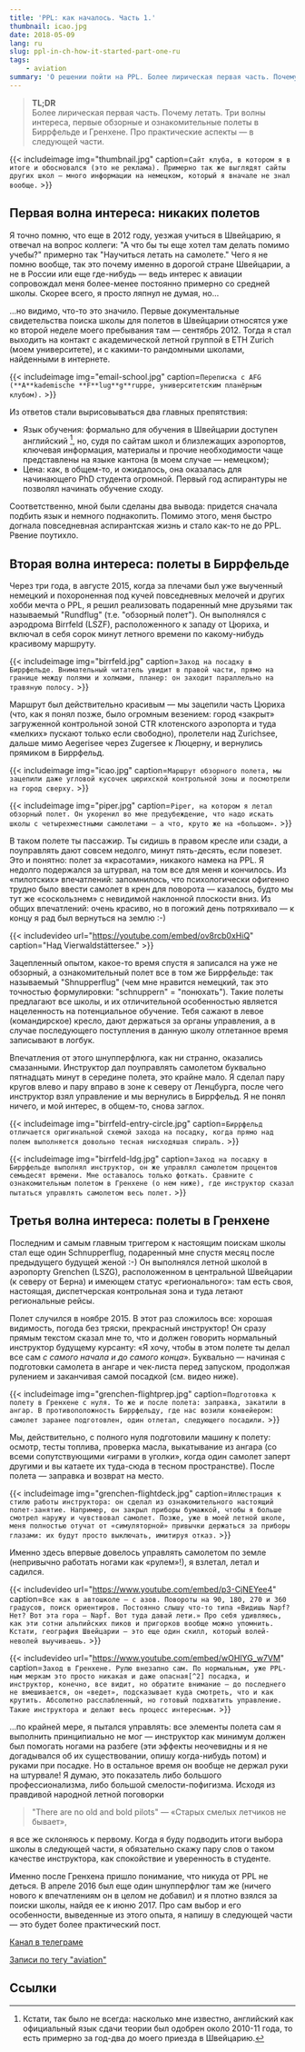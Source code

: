 ```yaml
---
title: 'PPL: как началось. Часть 1.'
thumbnail: icao.jpg
date: 2018-05-09
lang: ru
slug: ppl-in-ch-how-it-started-part-one-ru
tags:
    - aviation
summary: 'О решении пойти на PPL. Более лирическая первая часть. Почему летать. Первые обзорные и ознакомительные полеты'
---
```


> **TL;DR** \
> Более лирическая первая часть. Почему летать. Три волны интереса, первые обзорные и ознакомительные полеты
в Биррфельде и Гренхене. Про практические аспекты — в следующей части.

{{< includeimage img="thumbnail.jpg" caption=`Сайт клуба, в котором я в
итоге и обосновался (это не реклама). Примерно так же выглядят сайты других школ
— много информации на немецком, который я вначале не знал вообще.` >}}

## Первая волна интереса: никаких полетов

Я точно помню, что еще в 2012 году, уезжая учиться в Швейцарию, я отвечал на
вопрос коллеги: "А что бы ты еще хотел там делать помимо учебы?" примерно так
"Научиться летать на самолете." Чего я не помню вообще, так это почему именно в
дорогой стране Швейцарии, а не в России или еще где-нибудь — ведь
интерес к авиации сопровождал меня более-менее постоянно примерно со средней
школы. Скорее всего, я просто ляпнул не думая, но...

...но видимо, что-то это значило. Первые документальные свидетельства поиска школы для полетов в
Швейцарии относятся уже ко второй неделе моего пребывания там — сентябрь 2012. Тогда я
стал выходить на контакт с академической летной группой в ETH Zurich (моем
университете), и с какими-то рандомными школами, найденными в интернете.

{{< includeimage img="email-school.jpg" caption=`Переписка с AFG (**A**kademische **F**lug**g**ruppe, университетским планёрным клубом).` >}}

Из ответов стали вырисовываться два главных препятствия:
- Язык обучения: формально для обучения в Швейцарии доступен английский [^1], но, судя по сайтам школ и близлежащих аэропортов, ключевая информация, материалы и прочие необходимости чаще представлены на языке кантона (в моем случае — немецком);
- Цена: как, в общем-то, и ожидалось, она оказалась для начинающего PhD студента огромной. Первый год аспирантуры не позволял начинать обучение сходу.

Соответственно, мной были сделаны два вывода: придется сначала подбить язык и
немного поднакопить. Помимо этого, меня быстро догнала повседневная аспирантская жизнь и стало как-то не до PPL.
Рвение поутихло.

## Вторая волна интереса: полеты в Биррфельде

Через три года, в августе 2015, когда за плечами был уже выученный немецкий и
похороненная под кучей повседневных мелочей и других хобби мечта о PPL, я решил
реализовать подаренный мне друзьями так называемый "Rundflug" (т.е. "обзорный
полет"). Он выполнялся с аэродрома Birrfeld (LSZF), расположенного к западу от
Цюриха, и включал в себя сорок минут летного времени по какому-нибудь красивому
маршруту.

{{< includeimage img="birrfeld.jpg" caption=`Заход на посадку в
Биррфельде. Внимательный читатель увидит в правой части, прямо на границе между
полями и холмами, планер: он заходит параллельно на травяную полосу.` >}}

Маршрут был действительно красивым — мы зацепили часть Цюриха (что, как я понял позже, было огромным везением: город «закрыт» загруженной контрольной зоной CTR клотенского аэропорта и туда «мелких» пускают только если свободно), пролетели над Zurichsee, дальше мимо Aegerisee через Zugersee к Люцерну, и вернулись прямиком в Биррфельд.

{{< includeimage img="icao.jpg" caption=`Маршрут обзорного полета, мы зацепили даже
угловой кусочек цюрихской контрольной зоны и посмотрели на город сверху.` >}}

{{< includeimage img="piper.jpg" caption=`Piper, на котором я летал
обзорный полет. Он укоренил во мне предубеждение, что надо искать школы с
четырехместными самолетами — а что, круто же на «большом».` >}}

В таком полете ты пассажир. Ты сидишь в правом кресле или сзади, а поуправлять
дают совсем недолго, минут пять-десять, если повезет. Это и понятно: полет за
«красотами», никакого намека на PPL. Я недолго подержался за штурвал, на том все
для меня и кончилось. Из «пилотских» впечатлений: запомнилось, что психологически офигенно
трудно было ввести самолет в крен для поворота — казалось, будто мы тут же
«соскользнем» с невидимой наклонной плоскости вниз. Из общих впечатлений: очень
красиво, но в погожий день потряхивало — к концу я рад был вернуться на землю
:-)

{{< includevideo url="https://youtube.com/embed/ov8rcb0xHiQ"
caption="Над Vierwaldstättersee." >}}

Зацепленный опытом, какое-то время спустя я записался на уже не обзорный, а ознакомительный полет все в том
же Биррфельде: так называемый "Shnupperflug" (чем мне нравится немецкий, так это
точностью формулировки: "schnuppern" = "понюхать"). Такие полеты предлагают все
школы, и их отличительной особенностью является нацеленность на потенциальное
обучение. Тебя сажают в левое (командирское) кресло, дают держаться за
органы управления, а в случае последующего поступления в данную школу отлетанное время записывают в логбук.

Впечатления от этого шнупперфлюга, как ни странно, оказались смазанными. Инструктор дал
поуправлять самолетом буквально пятнадцать минут в середине полета, это крайне мало. Я сделал
пару кругов влево и пару вправо в зоне к северу от Ленцбурга, после чего инструктор взял управление и мы вернулись в
Биррфельд. Я не понял ничего, и мой интерес, в общем-то, снова заглох.

{{< includeimage img="birrfeld-entry-circle.jpg" caption=`Биррфельд
отличается оригинальной схемой захода на посадку, когда прямо над полем
выполняется довольно тесная нисходяшая спираль.` >}}

{{< includeimage img="birrfeld-ldg.jpg" caption=`Заход на посадку в
Биррфельде выполнял инструктор, он же управлял самолетом процентов семьдесят
времени. Мне оставалось только фоткать. Сравните с ознакомительным полетом в
Гренхене (о нем ниже), где инструктор сказал пытаться управлять самолетом весь
полет.` >}}

## Третья волна интереса: полеты в Гренхене

Последним и самым главным триггером к настоящим поискам школы стал
еще один Schnupperflug, подаренный мне спустя месяц после предыдущего будущей
женой :-) Он выполнялся летной школой в аэропорту Grenchen (LSZG), расположенном в центральной
Швейцарии (к северу от Берна) и имеющем статус «регионального»: там есть своя,
настоящая, диспетчерская контрольная зона и туда летают региональные рейсы.

Полет случился в ноябре 2015. В этот раз сложилось все: хорошая
видимость, погода без тряски, прекрасный инструктор! Он сразу прямым текстом
сказал мне то, что и должен говорить нормальный инструктор будущему курсанту: «Я
хочу, чтобы в этом полете ты делал все сам *с самого начала и до самого конца*».
Буквально — начиная с подготовки самолета в ангаре и  чек-листа перед запуском,
продолжая рулением и заканчивая самой посадкой (см. видео ниже).

{{< includeimage img="grenchen-flightprep.jpg" caption=`Подготовка к полету в Гренхене с нуля. То же и после полета: заправка, закатили в ангар. В противоположность Биррфельду, где нас возили конвейером: самолет заранее подготовлен, один отлетал, следующего посадили.` >}}

Мы, действительно, с полного нуля подготовили машину к полету: осмотр, тесты
топлива, проверка масла, выкатывание из ангара (со всеми сопутствующими «играми в уголки»,
когда один самолет заперт другими и вы катаете их туда-сюда в тесном
пространстве). После полета — заправка и возврат на место.

{{< includeimage img="grenchen-flightdeck.jpg" caption=`Иллюстрация к
стилю работы инструктора: он сделал из ознакомительного настоящий полет-занятие.
Например, он закрыл приборы бумажкой, чтобы я больше смотрел наружу и чувствовал
самолет. Позже, уже в моей летной школе, меня полностью отучат от «симуляторной»
привычки держаться за приборы глазами: их будут просто выключать, имитируя отказ.` >}}

Именно здесь впервые довелось управлять самолетом по земле (непривычно работать ногами как «рулем»!), я взлетал, летал и садился.

{{< includevideo url="https://www.youtube.com/embed/p3-CjNEYee4"
caption=`Все как в автошколе — с азов. Повороты на 90, 180, 270 и 360 градусов,
поиск ориентиров. Постоянно слышу что-то типа «Видишь Napf? Нет? Вот эта гора —
Napf. Вот туда давай лети.» Про себя удивляюсь, как эти сотни альпийских пиков и
пригорков вообще можно упомнить. Кстати, география Швейцарии — это еще один
скилл, который волей-неволей выучиваешь.` >}}

{{< includevideo url="https://www.youtube.com/embed/wOHIYG_w7VM"
caption=`Заход в Гренхене. Рулю внезапно сам. По нормальным, уже PPL-ным
меркам это просто никакая и даже опасная[^2] посадка, и инструктор, конечно, все
видит, но обратите внимание — до последнего не вмешивается, он «ведет»,
подсказывает куда смотреть, что и как крутить. Абсолютно расслабленный,
но готовый подхватить управление. Такие инструктора и делают весь процесс
интересным.` >}}

...по крайней мере, я пытался управлять: все элементы полета сам я выполнить
принципиально не мог — инструктор как минимум должен был помогать ногами на
разбеге (эти эффекты неочевидны и я не догадывался об их существовании, опишу
когда-нибудь потом) и руками при посадке. Но в остальное время он вообще не
держал руки на штурвале! Я думаю, это показатель либо большого профессионализма,
либо большой смелости-пофигизма. Исходя из правдивой народной летной поговорки

> "There are no old and bold pilots" — «Старых смелых летчиков не бывает»,

я все же склоняюсь к первому. Когда я буду подводить итоги выбора школы в следующей части,
я обязательно скажу  пару слов о таком качестве инструктора, как спокойствие и
уверенность в студенте.

Именно после Гренхена пришло понимание, что никуда от PPL не деться.
В апреле 2016 был еще один шнупперфлюг там же (ничего нового к впечатлениям он в
целом не добавил) и я плотно взялся за поиски школы, найдя ее к июню 2017. Про
сам выбор и его особенности, выведенные из этого опыта, я напишу в следующей части — это будет
более практический пост.

<span class="fa fa-telegram fa-fw"></span> [Канал в телеграме](https://t.me/crosswindlanding)

<span class="fa fa-tags fa-fw"></span> [Записи по тегу "aviation"](/tag/aviation/)

## Ссылки

[^1]: Кстати, так было не всегда: насколько мне известно, английский как
    официальный язык сдачи теории был одобрен около 2010-11 года,
    то есть примерно за год-два до моего приезда в Швейцарию.

[^2]: «Шуровать» штурвалом над полосой, направляя самолет вниз в попытках
    придавить к земле — это верный способ однажды угробить самолет, добившись так
    называемого ["Propeller
    strike"](https://en.wikipedia.org/wiki/Propeller_strike) или ["Pilot-induced
    Oscillation"](https://en.wikipedia.org/wiki/Pilot-induced_oscillation).
    Последнее может привести к [вот таким
    (видео)](https://www.youtube.com/watch?v=NMmHYWjEmkY) результатам.
